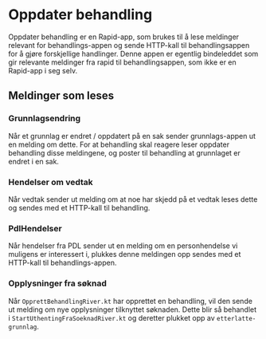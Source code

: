 # Oppdater behandling

Oppdater behandling er en Rapid-app, som brukes til å lese meldinger relevant for behandlings-appen og sende HTTP-kall 
til behandlingsappen for å gjøre forskjellige handlinger. Denne appen er egentlig bindeleddet som gir relevante
meldinger fra rapid til behandlingsappen, som ikke er en Rapid-app i seg selv.

## Meldinger som leses
### Grunnlagsendring
Når et grunnlag er endret / oppdatert på en sak sender grunnlags-appen ut en melding om dette. For at behandling skal
reagere leser oppdater behandling disse meldingene, og poster til behandling at grunnlaget er endret 
i en sak.

### Hendelser om vedtak
Når vedtak sender ut melding om at noe har skjedd på et vedtak leses dette og sendes med et HTTP-kall til behandling.

### PdlHendelser
Når hendelser fra PDL sender ut en melding om en personhendelse vi muligens er interessert i, plukkes denne meldingen 
opp sendes med et HTTP-kall til behandlings-appen.

### Opplysninger fra søknad
Når `OpprettBehandlingRiver.kt` har opprettet en behandling, vil den sende ut melding om nye opplysninger tilknyttet 
søknaden. Dette blir så behandlet i `StartUthentingFraSoeknadRiver.kt` og deretter plukket opp av `etterlatte-grunnlag`. 
